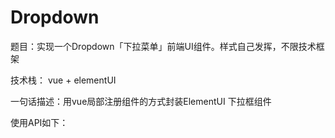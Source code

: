 # Dropdown

题目：实现一个Dropdown「下拉菜单」前端UI组件。样式自己发挥，不限技术框架

技术栈： vue + elementUI 

一句话描述：用vue局部注册组件的方式封装ElementUI 下拉框组件

使用API如下：
